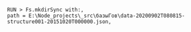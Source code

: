 
    RUN > Fs.mkdirSync with:,
    path = E:\Node_projects\_src\базыГов\data-20200902T080815-structure001-20151020T000000.json,
    
